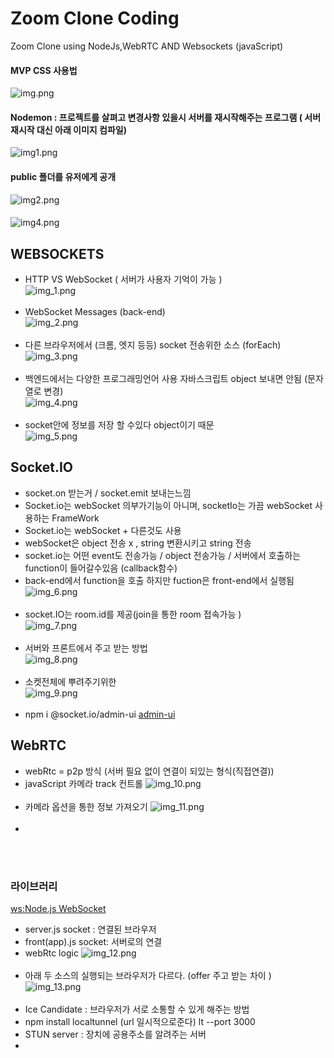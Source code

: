 # Zoom Clone Coding

Zoom Clone using NodeJs,WebRTC AND Websockets (javaScript)

#### MVP CSS 사용법

![img.png](img.png)

#### Nodemon : 프로젝트를 살펴고 변경사항 있을시 서버를 재시작해주는 프로그램 ( 서버 재시작 대신 아래 이미지 컴파일)

![img1.png](img1.png)

#### public 폴더를 유저에게 공개

![img2.png](img3.png)

####          

![img4.png](img2.png)

## WEBSOCKETS

- HTTP VS WebSocket ( 서버가 사용자 기억이 가능 ) <br/>
  ![img_1.png](img_1.png) <br/><br/>
- WebSocket Messages (back-end) <br/>
  ![img_2.png](img_2.png) <br/><br/>
- 다른 브라우저에서 (크롬, 엣지 등등) socket 전송위한 소스 (forEach)<br/>
  ![img_3.png](img_3.png) <br/><br/>
- 백엔드에서는 다양한 프로그래밍언어 사용 자바스크립트 object 보내면 안됨 (문자열로 변경)   <br/>
  ![img_4.png](img_4.png) <br/><br/>
- socket안에 정보를 저장 할 수있다 object이기 때문 <br/>
  ![img_5.png](img_5.png)

## Socket.IO

- socket.on 받는거 / socket.emit 보내는느낌
- Socket.io는 webSocket 의부가기능이 아니며, socketIo는 가끔 webSocket 사용하는 FrameWork
- Socket.io는 webSocket + 다른것도 사용
- webSocket은 object 전송 x , string 변환시키고 string 전송
- socket.io는 어떤 event도 전송가능 / object 전송가능 / 서버에서 호출하는 function이 들어갈수있음 (callback함수)
- back-end에서 function을 호출 하지만 fuction은 front-end에서 실행됨 <br/>
  ![img_6.png](img_6.png) <br/><br/>
- socket.IO는 room.id를 제공(join을 통한 room 접속가능 ) <br/>
  ![img_7.png](img_7.png) <br/><br/>
- 서버와 프론트에서 주고 받는 방법 <br/>
  ![img_8.png](img_8.png) <br/><br/>
- 소켓전체에 뿌려주기위한 <br/>
  ![img_9.png](img_9.png) <br/><br/>
- npm i @socket.io/admin-ui [admin-ui](https://admin.socket.io) <br/>

## WebRTC

- webRtc = p2p 방식 (서버 필요 없이 연결이 되있는 형식(직접연결))
- javaScript 카메라 track 컨트롤
  ![img_10.png](img_10.png) <br/><br/>
- 카메라 옵션을 통한 정보 가져오기
  ![img_11.png](img_11.png) <br/><br/>
-

<br/><br/>

### 라이브러리

[ws:Node.js WebSocket](https://www.npmjs.com/package/ws) <br/>

- server.js socket : 연결된 브라우저
- front(app).js socket:  서버로의 연결
- webRtc logic 
![img_12.png](img_12.png) <br/><br/>
- 아래 두 소스의 실행되는 브라우저가 다르다. (offer 주고 받는 차이 )
![img_13.png](img_13.png) <br/><br/>
- Ice Candidate : 브라우저가 서로 소통할 수 있게 해주는 방법
- npm install localtunnel (url 일시적으로준다) lt --port 3000
- STUN server : 장치에 공용주소를 알려주는 서버
- 

[comment]: <> (https://nomadcoders.co/noom/lectures/3077)


